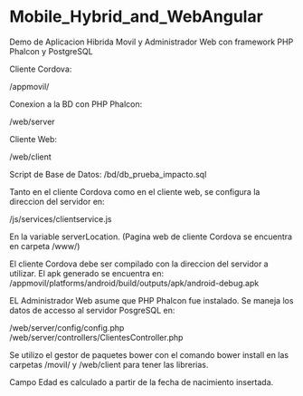 # Mobile_Hybrid_and_WebAngular
Demo de Aplicacion Hibrida Movil y Administrador Web con framework PHP Phalcon y PostgreSQL

Cliente Cordova:

/appmovil/

Conexion a la BD con PHP Phalcon:

/web/server

Cliente Web:

/web/client

Script de Base de Datos:
/bd/db_prueba_impacto.sql

Tanto en el cliente Cordova como en el cliente web, se configura la direccion del servidor en:

/js/services/clientservice.js

En la variable serverLocation.
(Pagina web de cliente Cordova se encuentra en carpeta /www/)

El cliente Cordova debe ser compilado con la direccion del servidor a utilizar. El apk generado se
encuentra en:
/appmovil/platforms/android/build/outputs/apk/android-debug.apk

EL Administrador Web asume que PHP Phalcon fue instalado. Se maneja los datos de accesso al servidor PosgreSQL en:

/web/server/config/config.php
/web/server/controllers/ClientesController.php


Se utilizo el gestor de paquetes bower con el comando bower install en las carpetas /movil/ y /web/client para tener las librerias.

Campo Edad es calculado a partir de la fecha de nacimiento insertada.
